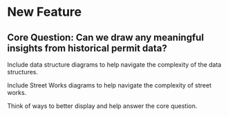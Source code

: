 # New Feature

## Core Question: Can we draw any meaningful insights from historical permit data?

Include data structure diagrams to help navigate the complexity of the data structures.

Include Street Works diagrams to help navigate the complexity of street works.

Think of ways to better display and help answer the core question.
